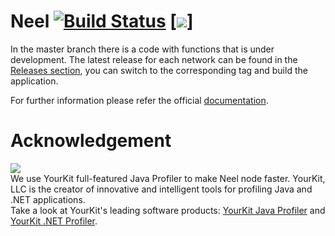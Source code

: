 # Neel [![Build Status](https://travis-ci.org/neelnetwork/Neel.svg?branch=master)](https://travis-ci.org/neelnetwork/Neel) [![](https://images.microbadger.com/badges/version/neelnetwork/neel-testnet.svg)]

In the master branch there is a code with functions that is under development. The latest release for each network can be found in the [Releases section](https://github.com/neelnetwork/Neel/releases), you can switch to the corresponding tag and build the application.

For further information please refer the official [documentation](https://docs.neelnetwork.com).

# Acknowledgement

[<img src="https://www.yourkit.com/images/yklogo.png">](http://www.yourkit.com/java/profiler/index.jsp)  
We use YourKit full-featured Java Profiler to make Neel node faster. YourKit, LLC is the creator of innovative and intelligent tools for profiling Java and .NET applications.    
Take a look at YourKit's leading software products: 
<a href="http://www.yourkit.com/java/profiler/index.jsp">YourKit Java Profiler</a> and
<a href="http://www.yourkit.com/.net/profiler/index.jsp">YourKit .NET Profiler</a>.
